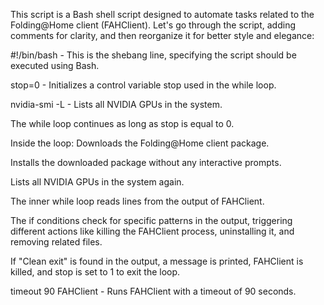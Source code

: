 This script is a Bash shell script designed to automate tasks related to the Folding@Home client (FAHClient). Let's go through the script, adding comments for clarity, and then reorganize it for better style and elegance:

#!/bin/bash - This is the shebang line, specifying the script should be executed using Bash.

stop=0 - Initializes a control variable stop used in the while loop.

nvidia-smi -L - Lists all NVIDIA GPUs in the system.

The while loop continues as long as stop is equal to 0.

Inside the loop:
Downloads the Folding@Home client package.

Installs the downloaded package without any interactive prompts.

Lists all NVIDIA GPUs in the system again.

The inner while loop reads lines from the output of FAHClient.

The if conditions check for specific patterns in the output, triggering different actions like killing the FAHClient process, uninstalling it, and removing related files.

If "Clean exit" is found in the output, a message is printed, FAHClient is killed, and stop is set to 1 to exit the loop.

timeout 90 FAHClient - Runs FAHClient with a timeout of 90 seconds.
